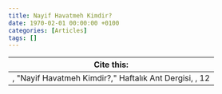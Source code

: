 ```yaml
---
title: Nayif Havatmeh Kimdir?
date: 1970-02-01 00:00:00 +0100
categories: [Articles]
tags: []
---
```




| Cite this:   |
|--------|
| , "Nayif Havatmeh Kimdir?," Haftalık Ant Dergisi, , 12 

